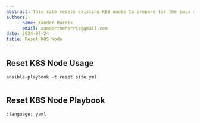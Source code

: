 ```yaml
---
abstract: This role resets existing K8S nodes to prepare for the join role.
authors:
    - name: Xander Harris
      email: xandertheharris@gmail.com
date: 2024-07-24
title: Reset K8S Node
---
```


## Reset K8S Node Usage

```{code-block} shell
ansible-playbook -t reset site.yml
```

```{index} roles; reset
```

## Reset K8S Node Playbook

```{literalinclude} /roles/reset/tasks/main.yml
:language: yaml
```

```{autoyaml} roles/reset/tasks/main.yml
```
